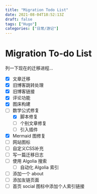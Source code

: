 ```yaml
---
title: "Migration Todo List"
date: 2021-08-04T18:52:13Z
draft: false
tags: ["Hugo"]
categories: ["日常/游记"]
---
```

# Migration To-do List

列一下现在的迁移进程...

+ [x] 文章迁移
+ [x] 旧博客跳转处理
+ [x] 旧博客链接
+ [x] 评论功能
+ [x] 图床构建
+ [ ] 数学公式修复
  + [x] 脚本修复
  + [ ] 个别文章修复
  + [ ] 引入插件
+ [x] Mermaid 图修复
+ [ ] 网站图标
+ [ ] 自定义CSS补充
+ [ ] 写一篇迁移日志
+ [ ] 使用 Algolia 搜索
  + [ ] 自动化 Algolia 索引
+ [ ] 添加一个 about
+ [ ] 添加友链页面
+ [ ] 首页 social 图标中添加个人索引链接
